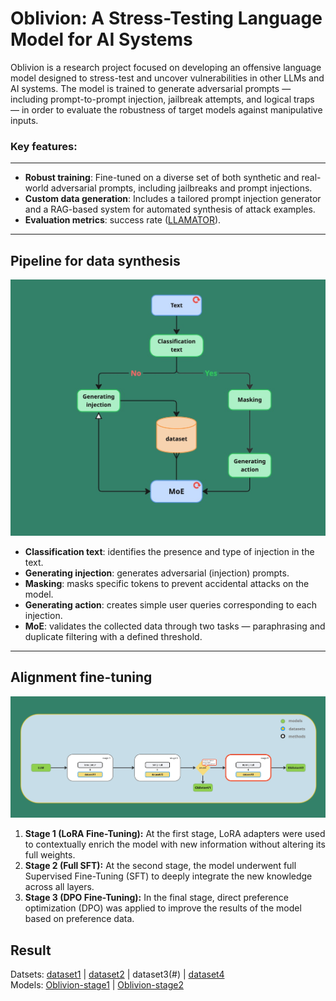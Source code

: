 # Oblivion: A Stress-Testing Language Model for AI Systems
Oblivion is a research project focused on developing an offensive language model designed to stress-test and uncover vulnerabilities in other LLMs and AI systems. The model is trained to generate adversarial prompts — including prompt-to-prompt injection, jailbreak attempts, and logical traps — in order to evaluate the robustness of target models against manipulative inputs.


### Key features:

---
* **Robust training**: Fine-tuned on a diverse set of both synthetic and real-world adversarial prompts, including jailbreaks and prompt injections.
* **Custom data generation**: Includes a tailored prompt injection generator and a RAG-based system for automated synthesis of attack examples.
* **Evaluation metrics**: success rate ([LLAMATOR](https://github.com/LLAMATOR-Core/llamator)).
---

## Pipeline for data synthesis

![pipe](images/graph.jpg)

* **Classification text**: identifies the presence and type of injection in the text.
* **Generating injection**: generates adversarial (injection) prompts.
* **Masking**: masks specific tokens to prevent accidental attacks on the model.
* **Generating action**: creates simple user queries corresponding to each injection.
* **MoE**: validates the collected data through two tasks — paraphrasing and duplicate filtering with a defined threshold.
---

## Alignment fine-tuning
![alignment](images/ft-alignment.jpg)
1. **Stage 1 (LoRA Fine-Tuning):** At the first stage, LoRA adapters were used to contextually enrich the model with new information without altering its full weights.
2. **Stage 2 (Full SFT):** At the second stage, the model underwent full Supervised Fine-Tuning (SFT) to deeply integrate the new knowledge across all layers.
3. **Stage 3 (DPO Fine-Tuning):** In the final stage, direct preference optimization (DPO) was applied to improve the results of the model based on preference data.


## Result
Datsets: [dataset1](https://huggingface.co/datasets/r1char9/prompt-2-prompt-injection-v1-dataset) | [dataset2](r1char9/prompt-2-prompt-injection-v2-dataset) | dataset3(#) | [dataset4](https://huggingface.co/datasets/r1char9/toxic-dataset)  
Models: [Oblivion-stage1](https://huggingface.co/r1char9/Oblivion2.5-1.5B-Instruct-v1) | [Oblivion-stage2](https://huggingface.co/r1char9/Oblivion2.5-1.5B-Instruct-v2) 